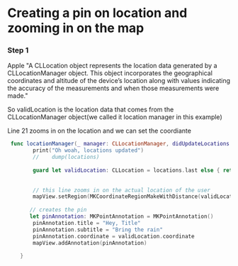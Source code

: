 # Creating a pin on location and zooming in on the map

### Step 1 

Apple "A CLLocation object represents the location data generated by a CLLocationManager object. This object incorporates the geographical coordinates and altitude of the device’s location along with values indicating the accuracy of the measurements and when those measurements were made."

So validLocation is the location data that comes from the CLLocationManager object(we called it location manager in this example) 

Line 21 zooms in on the location and we can set the coordiante


```swift
 func locationManager(_ manager: CLLocationManager, didUpdateLocations locations: [CLLocation]) {
        print("Oh woah, locations updated")
        //    dump(locations)
        
        guard let validLocation: CLLocation = locations.last else { return }
        
       
        // this line zooms in on the actual location of the user 
        mapView.setRegion(MKCoordinateRegionMakeWithDistance(validLocation.coordinate, 500.0, 500.0), animated: true)
       
       // creates the pin 
       let pinAnnotation: MKPointAnnotation = MKPointAnnotation()
        pinAnnotation.title = "Hey, Title"
        pinAnnotation.subtitle = "Bring the rain"
        pinAnnotation.coordinate = validLocation.coordinate
        mapView.addAnnotation(pinAnnotation)
       
    }

```


